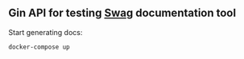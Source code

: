## Gin API for testing [Swag](https://github.com/swaggo/swag) documentation tool

Start generating docs:

```
docker-compose up
```